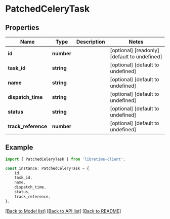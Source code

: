 # PatchedCeleryTask


## Properties

Name | Type | Description | Notes
------------ | ------------- | ------------- | -------------
**id** | **number** |  | [optional] [readonly] [default to undefined]
**task_id** | **string** |  | [optional] [default to undefined]
**name** | **string** |  | [optional] [default to undefined]
**dispatch_time** | **string** |  | [optional] [default to undefined]
**status** | **string** |  | [optional] [default to undefined]
**track_reference** | **number** |  | [optional] [default to undefined]

## Example

```typescript
import { PatchedCeleryTask } from 'libretime-client';

const instance: PatchedCeleryTask = {
    id,
    task_id,
    name,
    dispatch_time,
    status,
    track_reference,
};
```

[[Back to Model list]](../README.md#documentation-for-models) [[Back to API list]](../README.md#documentation-for-api-endpoints) [[Back to README]](../README.md)

